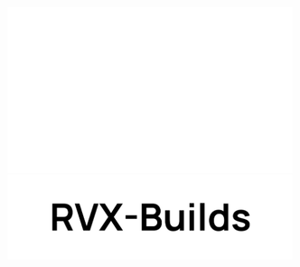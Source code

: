<picture>
  <source width="982px" height="292px" media="(prefers-color-scheme: light)" srcset="https://raw.githubusercontent.com/IMXEren/rvx-builds/main/rvx-builds/logo_big_light-bg.svg.svg">
  <source width="982px" height="292px" media="(prefers-color-scheme: dark)" srcset="https://raw.githubusercontent.com/IMXEren/rvx-builds/main/rvx-builds/logo_big_dark-bg.svg">
  <img alt="rvx-builds_logo" width="982px" height="292px" src="https://raw.githubusercontent.com/IMXEren/rvx-builds/main/rvx-builds/logo_big_dark-bg.svg">
</picture>


<picture>
  <source
    width="982px"
    height="292px"
    media="(prefers-color-scheme: dark)"
    srcset="rvx-builds/logo_big_dark-bg.svg"
  >
  <img 
    src="rvx-builds/logo_big_light-bg.svg"
  >
</picture>